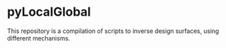 # pyLocalGlobal
This repository is a compilation of scripts to inverse design surfaces, using different mechanisms. 
